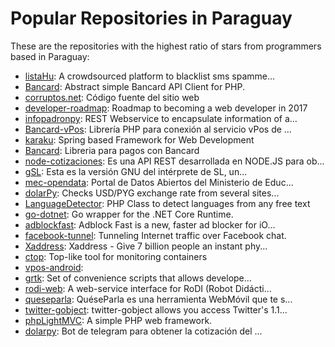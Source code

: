# Popular Repositories in Paraguay

These are the repositories with the highest ratio of stars from programmers based in Paraguay:

- [listaHu](https://github.com/melizeche/listaHu): A crowdsourced platform to blacklist sms spamme...
- [Bancard](https://github.com/imroca/Bancard): Abstract simple Bancard API Client for PHP.
- [corruptos.net](https://github.com/crodas/corruptos.net): Código fuente del sitio web
- [developer-roadmap](https://github.com/kamranahmedse/developer-roadmap): Roadmap to becoming a web developer in 2017
- [infopadronpy](https://github.com/cmelgarejo/infopadronpy): REST Webservice to encapsulate information of a...
- [Bancard-vPos](https://github.com/rodolrojas/Bancard-vPos): Librería PHP para conexión al servicio vPos de ...
- [karaku](https://github.com/fpuna-cia/karaku): Spring based Framework for Web Development
- [Bancard](https://github.com/crodas/Bancard): Libreria para pagos con Bancard
- [node-cotizaciones](https://github.com/cabupy/node-cotizaciones): Es una API REST desarrollada en NODE.JS para ob...
- [gSL](https://github.com/roskoff/gSL): Esta es la versión GNU del intérprete de SL, un...
- [mec-opendata](https://github.com/mecpy/mec-opendata): Portal de Datos Abiertos del Ministerio de Educ...
- [dolarPy](https://github.com/melizeche/dolarPy): Checks USD/PYG exchange rate from several sites...
- [LanguageDetector](https://github.com/crodas/LanguageDetector): PHP Class to detect languages from any free text
- [go-dotnet](https://github.com/matiasinsaurralde/go-dotnet): Go wrapper for the .NET Core Runtime.
- [adblockfast](https://github.com/rocketshipapps/adblockfast): Adblock Fast is a new, faster ad blocker for iO...
- [facebook-tunnel](https://github.com/matiasinsaurralde/facebook-tunnel): Tunneling Internet traffic over Facebook chat.
- [Xaddress](https://github.com/roberdam/Xaddress): Xaddress - Give 7 billion people an instant phy...
- [ctop](https://github.com/bcicen/ctop): Top-like tool for monitoring containers
- [vpos-android](https://github.com/Bancard/vpos-android): 
- [grtk](https://github.com/tchx84/grtk): Set of convenience scripts that allows develope...
- [rodi-web](https://github.com/rodibot/rodi-web): A web-service interface for RoDI (Robot Didácti...
- [queseparla](https://github.com/roskoff/queseparla): QuéseParla es una herramienta WebMóvil que te s...
- [twitter-gobject](https://github.com/tchx84/twitter-gobject): twitter-gobject allows you access Twitter's 1.1...
- [phpLightMVC](https://github.com/alvarotala/phpLightMVC): A simple PHP web framework.
- [dolarpy](https://github.com/bauerpy/dolarpy): Bot de telegram para obtener la cotización del ...
